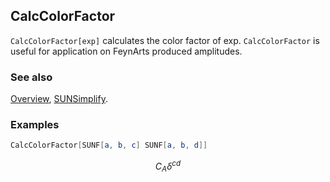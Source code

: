 ## CalcColorFactor

`CalcColorFactor[exp]` calculates the color factor of exp. `CalcColorFactor` is useful for application on FeynArts produced amplitudes.

### See also

[Overview](Extra/FeynCalc.md), [SUNSimplify](SUNSimplify.md).

### Examples

```mathematica
CalcColorFactor[SUNF[a, b, c] SUNF[a, b, d]]
```

$$C_A \delta ^{cd}$$